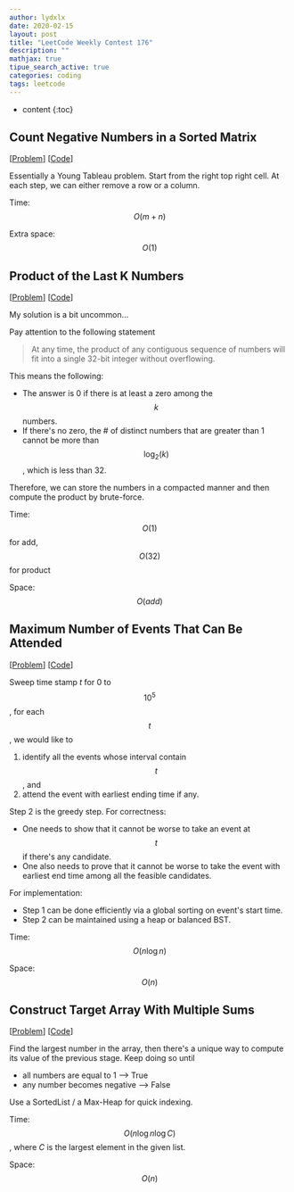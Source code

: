 ```yaml
---
author: lydxlx
date: 2020-02-15
layout: post
title: "LeetCode Weekly Contest 176"
description: ""
mathjax: true
tipue_search_active: true
categories: coding
tags: leetcode
---
```


* content
{:toc}

## Count Negative Numbers in a Sorted Matrix
[[Problem](https://leetcode.com/problems/count-negative-numbers-in-a-sorted-matrix/)]
[[Code](https://github.com/lydxlx1/LeetCode/blob/master/src/Count-Negative-Numbers-in-a-Sorted-Matrix.py)]

Essentially a Young Tableau problem. 
Start from the right top right cell. At each step, we can either remove a row or a column.

Time: $$O(m + n)$$

Extra space: $$O(1)$$

## Product of the Last K Numbers
[[Problem](https://leetcode.com/problems/product-of-the-last-k-numbers/)]
[[Code](https://github.com/lydxlx1/LeetCode/blob/master/src/Product-of-the-Last-K-Numbers.py)]

My solution is a bit uncommon...

Pay attention to the following statement

> At any time, the product of any contiguous sequence of numbers will fit into a single 32-bit integer without overflowing.

This means the following:
- The answer is 0 if there is at least a zero among the $$k$$ numbers.
- If there's no zero, the \# of distinct numbers that are greater than 1 cannot be more than $$\log_2(k)$$, which is less than 32.

Therefore, we can store the numbers in a compacted manner and then compute the product by brute-force.

Time: $$O(1)$$ for add, $$O(32)$$ for product

Space: $$O(add)$$

## Maximum Number of Events That Can Be Attended
[[Problem](https://leetcode.com/problems/maximum-number-of-events-that-can-be-attended/)]
[[Code](https://github.com/lydxlx1/LeetCode/blob/master/src/maximum-number-of-events-that-can-be-attended.py)]

Sweep time stamp $t$ for 0 to $$10^5$$, for each $$t$$, we would like to
1. identify all the events whose interval contain $$t$$, and 
2. attend the event with earliest ending time if any.

Step 2 is the greedy step. For correctness:
- One needs to show that it cannot be worse to take an event at $$t$$ if there's any candidate.
- One also needs to prove that it cannot be worse to take the event with earliest end time among all the feasible candidates.

For implementation:
- Step 1 can be done efficiently via a global sorting on event's start time.
- Step 2 can be maintained using a heap or balanced BST.

Time: $$O(n \log n)$$

Space: $$O(n)$$

## Construct Target Array With Multiple Sums
[[Problem](https://leetcode.com/problems/construct-target-array-with-multiple-sums/)]
[[Code](https://github.com/lydxlx1/LeetCode/blob/master/src/construct-target-array-with-multiple-sums.py)]

Find the largest number in the array, then there's a unique way to compute its value of the previous stage.
Keep doing so until
- all numbers are equal to 1 --> True
- any number becomes negative --> False

Use a SortedList / a Max-Heap for quick indexing. 

Time: $$O(n \log n \log C)$$, where $C$ is the largest element in the given list.

Space: $$O(n)$$

